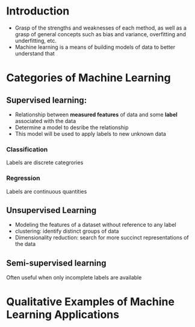 # Introduction
- Grasp of the strengths and weaknesses of each method, as well as a grasp of general concepts such as bias and variance, overfitting and underfitting, etc.
- Machine learning is a means of building models of data to better understand that

# Categories of Machine Learning
## Supervised learning:  
- Relationship between **measured features** of data and some **label** associated with the data
- Determine a model to desribe the relationship
- This model will be used to apply labels to new unknown data
### Classification 
Labels are discrete categrories
### Regression
Labels are continuous quantities

## Unsupervised Learning
- Modeling the features of a dataset without reference to any label
- clustering: identify distinct groups of data
- Dimensionality reduction: search for more succinct representations of the data

## Semi-supervised learning
Often useful when only incomplete labels are available

# Qualitative Examples of Machine Learning Applications
